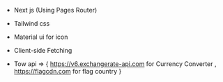 - Next js (Using Pages Router)
- Tailwind css
- Material ui for icon

- Client-side Fetching

- Tow api => {
  https://v6.exchangerate-api.com for Currency Converter
  ,
  https://flagcdn.com for flag country
  }
